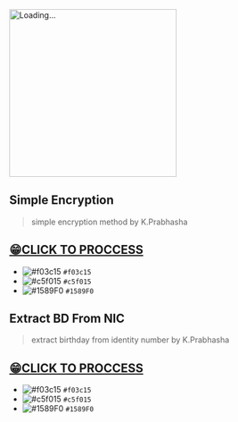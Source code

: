 
<img src="K.Prabhasha.gif" alt="Loading..." width="300"/>

## Simple Encryption

> simple encryption method by K.Prabhasha

 ## [😁CLICK TO PROCCESS](http://htmlpreview.github.io/?https://github.com/prabhasha2006/Encryption/blob/main/encrypt.html)

- ![#f03c15](https://via.placeholder.com/15/f03c15/f03c15.png) `#f03c15`
- ![#c5f015](https://via.placeholder.com/15/c5f015/c5f015.png) `#c5f015`
- ![#1589F0](https://via.placeholder.com/15/1589F0/1589F0.png) `#1589F0`

## Extract BD From NIC

> extract birthday from identity number by K.Prabhasha

 ## [😁CLICK TO PROCCESS](http://htmlpreview.github.io/?https://github.com/prabhasha2006/Encryption/blob/main/identity.html)

- ![#f03c15](https://via.placeholder.com/15/f03c15/f03c15.png) `#f03c15`
- ![#c5f015](https://via.placeholder.com/15/c5f015/c5f015.png) `#c5f015`
- ![#1589F0](https://via.placeholder.com/15/1589F0/1589F0.png) `#1589F0`
